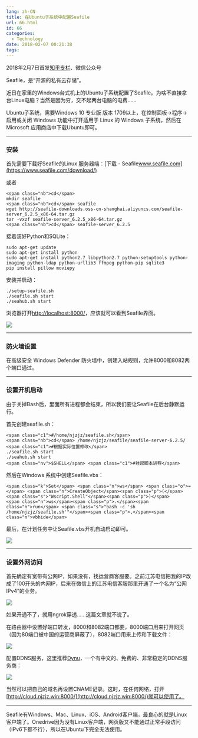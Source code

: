 ```yaml
---
lang: zh-CN
title: 在Ubuntu子系统中配置Seafile
url: 66.html
id: 66
categories:
  - Technology
date: 2018-02-07 00:21:38
tags:
---
```


2018年2月7日首发[知乎专栏](https://zhuanlan.zhihu.com/p/33579926)、微信公众号

Seafile，是“开源的私有云存储”。

近日在家里的Windows台式机上的Ubuntu子系统配置了Seafile。为啥不直接拿台Linux电脑？当然是因为穷，交不起两台电脑的电费……

Ubuntu子系统，需要Windows 10 专业版 版本 1709以上，在控制面板->程序->启用或关闭 Windows 功能中打开适用于 Linux 的 Windows 子系统，然后在Microsoft 应用商店中下载Ubuntu即可。

* * *

### 安装

首先需要下载好Seafile的Linux 服务器端：[下载 \- Seafile​www.seafile.com](https://www.seafile.com/download/)

或者

    <span class="nb">cd</span>
    mkdir seafile
    <span class="nb">cd</span> seafile
    wget http://seafile-downloads.oss-cn-shanghai.aliyuncs.com/seafile-server_6.2.5_x86-64.tar.gz
    tar -vxzf seafile-server_6.2.5_x86-64.tar.gz
    <span class="nb">cd</span> seafile-server_6.2.5
    

接着装好Python和SQLite：

    sudo apt-get update
    sudo apt-get install python
    sudo apt-get install python2.7 libpython2.7 python-setuptools python-imaging python-ldap python-urllib3 ffmpeg python-pip sqlite3
    pip install pillow moviepy
    

安装并启动：

    ./setup-seafile.sh
    ./seafile.sh start
    ./seahub.sh start
    

浏览器打开[http://localhost:8000/](http://localhost:8000/)，应该就可以看到Seafile界面。

![](https://images.weserv.nl/?url=drive.google.com/uc?id=1WRNQBGzeaEADah1ZlLVECMx-UUaMPXbK)

* * *

### 防火墙设置

在高级安全 Windows Defender 防火墙中，创建入站规则，允许8000和8082两个端口通过。

* * *

### 设置开机启动

由于关掉Bash后，里面所有进程都会结束，所以我们要让Seafile在后台静默运行。

首先创建seafile.sh：

    <span class="c1">#/home/njzjz/seafile.sh</span>
    <span class="nb">cd</span> /home/njzjz/seafile/seafile-server-6.2.5/ <span class="c1">#根据实际位置修改</span>
    ./seafile.sh start
    ./seahub.sh start
    <span class="nv">$SHELL</span> <span class="c1">#挂起脚本进程</span>
    

然后在Windows 系统中创建Seafile.vbs：

    <span class="k">Set</span> <span class="n">ws</span> <span class="o">=</span> <span class="n">CreateObject</span><span class="p">(</span><span class="s">"Wscript.Shell"</span><span class="p">)</span>
    <span class="n">ws</span><span class="p">.</span><span class="n">run</span> <span class="s">"bash -c 'sh /home/njzjz/seafile.sh'"</span><span class="p">,</span><span class="n">vbhide</span>
    

最后，在计划任务中让Seafile.vbs开机自动启动即可。

![](https://images.weserv.nl/?url=drive.google.com/uc?id=1OBzqcDqp8O3_6Js8SmXyVomGZzFnd14q)

* * *

### 设置外网访问

首先确定有宽带有公网IP，如果没有，找运营商客服要。之前江苏电信把我的IP改成了100开头的内网IP，后来在微信上的江苏电信客服那里开通了一个名为“公网IPv4”的业务。

![](https://images.weserv.nl/?url=drive.google.com/uc?id=11Su9wwCKb5pAlWgZ0daJ6Jstr0cUVdO2)

如果开通不了，就用ngrok穿透……这篇文章就不说了。

在路由器中设置好端口转发，8000和8082端口都要，8000端口用来打开网页（因为80端口被中国的运营商屏蔽了），8082端口用来上传和下载文件：

![](https://images.weserv.nl/?url=drive.google.com/uc?id=1bbmiVFSCYT0H5tMzTRgjNcb4f9hXaOfO)

配置DDNS服务，这里推荐[Dynu](https://www.dynu.com/zh-CN/)，一个有中文的、免费的、非常稳定的DDNS服务商：

![](https://images.weserv.nl/?url=drive.google.com/uc?id=1PU79nwufmzuLS3Bq_cunPQ932ckD6qoZ)

当然可以把自己的域名再设置CNAME记录。这时，在任何网络，打开[http://cloud.njzjz.win:8000/](http://cloud.njzjz.win:8000/)就可以使用了。

* * *

Seafile有Windows、Mac、Linux、iOS、Android客户端，最良心的就是Linux客户端了。Onedrive因为没有Linux客户端，网页版又不能通过正常手段访问（IPv6下都不行），所以在Ubuntu下完全无法使用。
